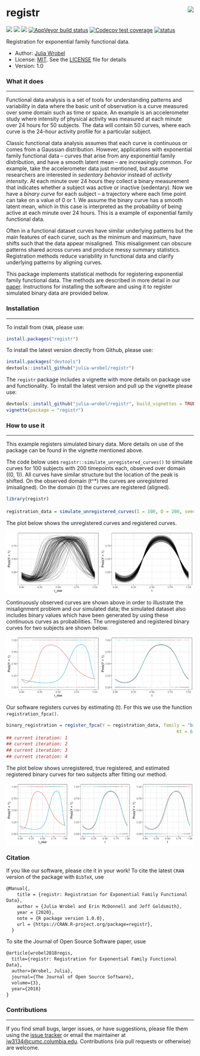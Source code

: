 
<!-- README.md is generated from README.Rmd. Please edit that file -->

# registr <img src="README_files/figures/registr.png" align="right" height = "150" />

<!-- badges: start -->
[![](https://www.r-pkg.org/badges/version/registr)](https://cran.r-project.org/package=registr)
[![](http://cranlogs.r-pkg.org/badges/grand-total/registr?color=green)](https://cran.r-project.org/package=registr)
[![](https://travis-ci.org/julia-wrobel/registr.svg?branch=master)](https://travis-ci.org/julia-wrobel/registr)
[![AppVeyor build
status](https://ci.appveyor.com/api/projects/status/github/muschellij2/registr?branch=master&svg=true)](https://ci.appveyor.com/project/muschellij2/registr)
[![Codecov test
coverage](https://codecov.io/gh/julia-wrobel/registr/branch/master/graph/badge.svg)](https://codecov.io/gh/julia-wrobel/registr/coverage.svg?branch=master)
[![status](http://joss.theoj.org/papers/9c40c4f0ede1827cc5a9430c625d6494/status.svg)](http://joss.theoj.org/papers/9c40c4f0ede1827cc5a9430c625d6494)
<!-- badges: end -->

Registration for exponential family functional data.

  - Author: [Julia Wrobel](http://juliawrobel.com)
  - License: [MIT](https://opensource.org/licenses/MIT). See the
    [LICENSE](LICENSE) file for details
  - Version: 1.0

### What it does

-----

Functional data analysis is a set of tools for understanding patterns
and variability in data where the basic unit of observation is a curve
measured over some domain such as time or space. An example is an
accelerometer study where intensity of physical activity was measured at
each minute over 24 hours for 50 subjects. The data will contain 50
curves, where each curve is the 24-hour activity profile for a
particular subject.

Classic functional data analysis assumes that each curve is continuous
or comes from a Gaussian distribution. However, applications with
exponential family functional data – curves that arise from any
exponential family distribution, and have a smooth latent mean – are
increasingly common. For example, take the accelerometer data just
mentioned, but assume researchers are interested in *sedentary behavior*
instead of *activity intensity*. At each minute over 24 hours they
collect a binary measurement that indicates whether a subject was active
or inactive (sedentary). Now we have a *binary curve* for each subject –
a trajectory where each time point can take on a value of 0 or 1. We
assume the binary curve has a smooth latent mean, which in this case is
interpreted as the probability of being active at each minute over 24
hours. This is a example of exponential family functional data.

Often in a functional dataset curves have similar underlying patterns
but the main features of each curve, such as the minimum and maximum,
have shifts such that the data appear misaligned. This misalignment can
obscure patterns shared across curves and produce messy summary
statistics. Registration methods reduce variability in functional data
and clarify underlying patterns by aligning curves.

This package implements statistical methods for registering exponential
family functional data. The methods are described in more detail in our
[paper](http://juliawrobel.com/Downloads/registration_ef.pdf).
Instructions for installing the software and using it to register
simulated binary data are provided below.

### Installation

-----

To install from `CRAN`, please use:

``` r
install.packages("registr")
```

To install the latest version directly from Github, please use:

``` r
install.packages("devtools")
devtools::install_github("julia-wrobel/registr")
```

The `registr` package includes a vignette with more details on package
use and functionality. To install the latest version and pull up the
vignette please use:

``` r
devtools::install_github("julia-wrobel/registr", build_vignettes = TRUE)
vignette(package = "registr")
```

### How to use it

-----

This example registers simulated binary data. More details on use of the
package can be found in the vignette mentioned above.

The code below uses `registr::simulate_unregistered_curves()` to
simulate curves for 100 subjects with 200 timepoints each, observed over
domain \((0, 1)\). All curves have similar structure but the location of
the peak is shifted. On the observed domain \(t^*\) the curves are
unregistered (misaligned). On the domain \(t\) the curves are registered
(aligned).

``` r
library(registr)

registration_data = simulate_unregistered_curves(I = 100, D = 200, seed = 2018)
```

The plot below shows the unregistered curves and registered
curves.

<img src="README_files/figure-gfm/plot_sim_data-1.png" style="display: block; margin: auto;" />

Continuously observed curves are shown above in order to illustrate the
misalignment problem and our simulated data; the simulated dataset also
includes binary values which have been generated by using these
continuous curves as probabilities. The unregistered and registered
binary curves for two subjects are shown
below.

<img src="README_files/figure-gfm/plot_2subjs-1.png" style="display: block; margin: auto;" />

Our software registers curves by estimating \(t\). For this we use the
function
`registration_fpca()`.

``` r
binary_registration = register_fpca(Y = registration_data, family = "binomial", 
                                                                Kt = 6, Kh = 3, npc  = 1)
## current iteration: 1
## current iteration: 2
## current iteration: 3
## current iteration: 4
```

The plot below shows unregistered, true registered, and estimated
registered binary curves for two subjects after fitting our
method.

<img src="README_files/figure-gfm/plot_fit-1.png" style="display: block; margin: auto;" />

### Citation

If you like our software, please cite it in your work\! To cite the
latest `CRAN` version of the package with `BibTeX`, use

    @Manual{,
        title = {registr: Registration for Exponential Family Functional Data},
        author = {Julia Wrobel and Erin McDonnell and Jeff Goldsmith},
        year = {2020},
        note = {R package version 1.0.0},
        url = {https://CRAN.R-project.org/package=registr},
      }

To site the Journal of Open Source Software paper, usue

    @article{wrobel2018regis,
      title={registr: Registration for Exponential Family Functional Data},
      author={Wrobel, Julia},
      journal={The Journal of Open Source Software},
      volume={3},
      year={2018}
    }

### Contributions

-----

If you find small bugs, larger issues, or have suggestions, please file
them using the [issue
tracker](https://github.com/julia-wrobel/registr/issues) or email the
maintainer at <jw3134@cumc.columbia.edu>. Contributions (via pull
requests or otherwise) are welcome.
